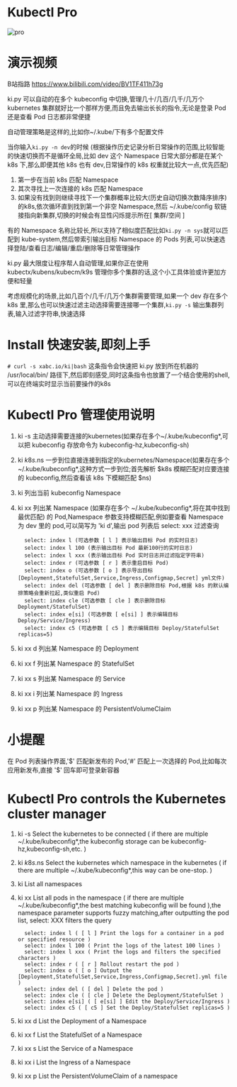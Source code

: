 # Kubectl Pro

![pro](https://asciinema.org/a/cXmjj7EWCKCfMy1UTuZhmILyt)

# 演示视频

B站指路 https://www.bilibili.com/video/BV1TF411h73g

ki.py 可以自动的在多个 kubeconfig 中切换,管理几十/几百/几千/几万个 kubernetes 集群就好比一个那样方便,而且免去输出长长的指令,无论是登录 Pod 还是查看 Pod 日志都非常便捷

自动管理策略是这样的,比如你~/.kube/下有多个配置文件

当你输入`ki.py -n dev`的时候 (根据操作历史记录分析日常操作的范围,比较智能的快速切换而不是循环全局,比如 dev 这个 Namespace 日常大部分都是在某个 k8s 下,那么即便其他 k8s 也有 dev,日常操作的 k8s 权重就比较大一点,优先匹配)

1. 第一步在当前 k8s 匹配 Namespace
2. 其次寻找上一次连接的 k8s 匹配 Namespace
3. 如果没有找到则继续寻找下一个集群概率比较大(历史自动切换次数降序排序)的k8s,依次循环直到找到第一个非空 Namespace,然后 ~/.kube/config 软链接指向新集群,切换的时候会有显性闪烁提示所在[ 集群/空间 ]

有的 Namespace 名称比较长,所以支持了相似度匹配比如`ki.py -n sys`就可以匹配到 kube-system,然后带索引输出目标 Namespace 的 Pods 列表,可以快速选择登陆/查看日志/编辑/重启/删除等日常管理操作

ki.py 最大限度让程序帮人自动管理,如果你正在使用 kubectx/kubens/kubecm/k9s 管理你多个集群的话,这个小工具体验或许更加方便和轻量

考虑规模化的场景,比如几百个/几千/几万个集群需要管理,如果一个 dev 存在多个 k8s 里,那么也可以快速过滤主动选择需要连接哪一个集群,`ki.py -s` 输出集群列表,输入过滤字符串,快速选择

# Install 快速安装,即刻上手

`# curl -s xabc.io/ki|bash`
这条指令会快速把 ki.py 放到所在机器的 /usr/local/bin/ 路径下,然后即刻感受,同时这条指令也放置了一个结合使用的shell,可以在终端实时显示当前要操作的k8s

# Kubectl Pro 管理使用说明

1. ki -s 主动选择需要连接的kubernetes(如果存在多个~/.kube/kubeconfig*,可以把 kubeconfig 存放命令为 kubeconfig-hz,kubeconfig-sh)
2. ki $k8s.$ns 一步到位直接连接到指定的kubernetes/Namespace(如果存在多个~/.kube/kubeconfig*,这种方式一步到位;首先解析 $k8s 模糊匹配对应要连接的 kubeconfig,然后查看该 k8s 下模糊匹配 $ns)
3. ki 列出当前 kubeconfig Namespace
4. ki xx 列出某 Namespace (如果存在多个 ~/.kube/kubeconfig*,将在其中找到最优匹配) 的 Pod,Namespace 参数支持模糊匹配,例如要查看 Namespace 为 dev 里的 pod,可以简写为 'ki d',输出 pod 列表后 select: xxx 过滤查询

         select: index l (可选参数 [ l ] 表示输出目标 Pod 的实时日志)
         select: index l 100 (表示输出目标 Pod 最新100行的实时日志)
         select: index l xxx (表示输出目标 Pod 实时日志并过滤指定字符串)
         select: index r (可选参数 [ r ] 表示重启目标 Pod)
         select: index o (可选参数 [ o ] 表示导出目标[Deployment,StatefulSet,Service,Ingress,Configmap,Secret] yml文件)
         select: index del (可选参数 [ del ] 表示删除目标 Pod,根据 k8s 的默认编排策略会重新拉起,类似重启 Pod)
         select: index cle (可选参数 [ cle ] 表示删除目标 Deployment/StatefulSet)
         select: index e[si] (可选参数 [ e[si] ] 表示编辑目标 Deploy/Service/Ingress)
         select: index c5 (可选参数 [ c5 ] 表示编辑目标 Deploy/StatefulSet replicas=5)

5. ki xx d 列出某 Namespace 的 Deployment
6. ki xx f 列出某 Namespace 的 StatefulSet
7. ki xx s 列出某 Namespace 的 Service
8. ki xx i 列出某 Namespace 的 Ingress
9. ki xx p 列出某 Namespace 的 PersistentVolumeClaim

# 小提醒

在 Pod 列表操作界面,'$' 匹配新发布的 Pod,'#' 匹配上一次选择的 Pod,比如每次应用新发布,直接 '$' 回车即可登录新容器

# Kubectl Pro controls the Kubernetes cluster manager

1. ki -s Select the kubernetes to be connected ( if there are multiple ~/.kube/kubeconfig*,the kubeconfig storage can be kubeconfig-hz,kubeconfig-sh,etc. )
2. ki $k8s.$ns Select the kubernetes which namespace in the kubernetes ( if there are multiple ~/.kube/kubeconfig*,this way can be one-stop. )
3. ki List all namespaces
4. ki xx List all pods in the namespace ( if there are multiple ~/.kube/kubeconfig*,the best matching kubeconfig will be found ),the namespace parameter supports fuzzy matching,after outputting the pod list, select: XXX filters the query

         select: index l ( [ l ] Print the logs for a container in a pod or specified resource )
         select: index l 100 ( Print the logs of the latest 100 lines )
         select: index l xxx ( Print the logs and filters the specified characters )
         select: index r ( [ r ] Rollout restart the pod )
         select: index o ( [ o ] Output the [Deployment,StatefulSet,Service,Ingress,Configmap,Secret].yml file )
         select: index del ( [ del ] Delete the pod )
         select: index cle ( [ cle ] Delete the Deployment/StatefulSet )
         select: index e[si] ( [ e[si] ] Edit the Deploy/Service/Ingress )
         select: index c5 ( [ c5 ] Set the Deploy/StatefulSet replicas=5 )

5. ki xx d List the Deployment of a Namespace
6. ki xx f List the StatefulSet of a Namespace
7. ki xx s List the Service of a Namespace
8. ki xx i List the Ingress of a Namespace
9. ki xx p List the PersistentVolumeClaim of a namespace
